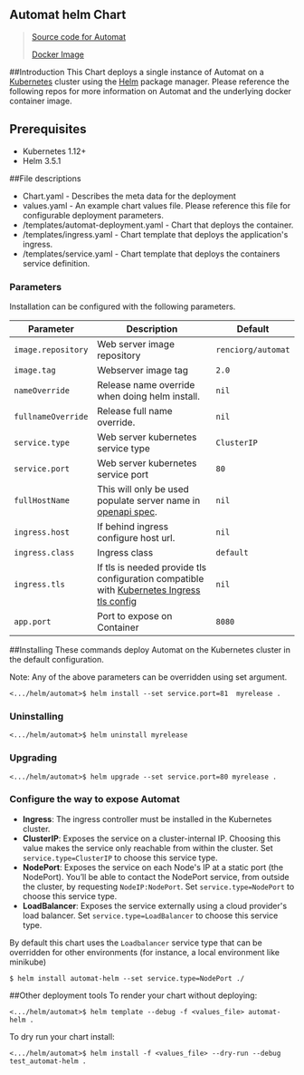 Automat helm Chart
---
> [Source code for Automat](https://github.com/TranslatorIIPrototypes/KITCHEN/tree/master/KITCHEN/Automat)
>
> [Docker Image](https://hub.docker.com/repository/docker/renciorg/automat)

##Introduction
This Chart deploys a single instance of Automat on a [Kubernetes](http://kubernetes.io) cluster using the [Helm](https://helm.sh) package manager. Please reference the following repos for more information on Automat and the underlying docker container image.

## Prerequisites
- Kubernetes 1.12+
- Helm 3.5.1

##File descriptions
- Chart.yaml - Describes the meta data for the deployment
- values.yaml - An example chart values file. Please reference this file for configurable deployment parameters.
- /templates/automat-deployment.yaml - Chart that deploys the container.
- /templates/ingress.yaml - Chart template that deploys the application's ingress.
- /templates/service.yaml - Chart template that deploys the containers service definition.

### Parameters
Installation can be configured with the following parameters.

| Parameter | Description | Default |
| --------- | ----        | ----    | 
| `image.repository` | Web server image repository   | `renciorg/automat`
| `image.tag` | Webserver image tag  | `2.0`
| `nameOverride` | Release name override when doing helm install.  | `nil`
| `fullnameOverride` | Release full name override.  | `nil`
| `service.type` | Web server kubernetes service type  | `ClusterIP`
| `service.port` | Web server kubernetes service port | `80`
| `fullHostName` | This will only be used populate server name in [openapi spec](https://swagger.io/specification/#oas-servers). | `nil`
| `ingress.host` | If behind ingress configure host url.| `nil`
| `ingress.class` | Ingress class  | `default`
| `ingress.tls` | If tls is needed provide tls configuration compatible with [Kubernetes Ingress tls config](https://kubernetes.io/docs/concepts/services-networking/ingress/#tls)  | `nil`
| `app.port` | Port to expose on Container | `8080`

##Installing
These commands deploy Automat on the Kubernetes cluster in the default configuration.

Note:  Any of the above parameters can be overridden using set argument. 
```shell script
<.../helm/automat>$ helm install --set service.port=81  myrelease . 
```

### Uninstalling
```shell script
<.../helm/automat>$ helm uninstall myrelease
```
### Upgrading
```shell script
<.../helm/automat>$ helm upgrade --set service.port=80 myrelease . 
```

### Configure the way to expose Automat

- **Ingress**: The ingress controller must be installed in the Kubernetes cluster.
- **ClusterIP**: Exposes the service on a cluster-internal IP. Choosing this value makes the service only reachable from within the cluster. Set `service.type=ClusterIP` to choose this service type.
- **NodePort**: Exposes the service on each Node's IP at a static port (the NodePort). You’ll be able to contact the NodePort service, from outside the cluster, by requesting `NodeIP:NodePort`. Set `service.type=NodePort` to choose this service type.
- **LoadBalancer**: Exposes the service externally using a cloud provider's load balancer. Set `service.type=LoadBalancer` to choose this service type.

By default this chart uses the `Loadbalancer` service type that can be overridden for other environments (for instance, a local environment like minikube)
```console
$ helm install automat-helm --set service.type=NodePort ./ 
``` 

##Other deployment tools
To render your chart without deploying: 
```shell script
<.../helm/automat>$ helm template --debug -f <values_file> automat-helm .
```

To dry run your chart install: 
```shell script
<.../helm/automat>$ helm install -f <values_file> --dry-run --debug test_automat-helm .
```